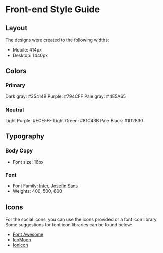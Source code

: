 # Front-end Style Guide 

## Layout 
The designs were created to the following widths: 

- Mobile: 414px
- Desktop: 1440px 

## Colors 
### Primary 
Dark gray: #35414B Purple: #794CFF Pale gray: #4E5A65

### Neutral 
Light Purple: #ECE5FF Light Green: #81C43B Pale Black: #1D2830

## Typography 

### Body Copy 
- Font size: 16px 

### Font
- Font Family: [Inter](https://fonts.google.com/specimen/Inter), [Josefin Sans](https://fonts.google.com/specimen/Josefin+Sans)
- Weights: 400, 500, 600 

## Icons 
For the social icons, you can use the icons provided or a font icon library. Some suggestions for font icon libraries can be found below: 

- [Font Awesome](https://fontawesome.com/)
- [IcoMoon](https://icomoon.io/)
- [Ionicon](https://ionic.io/ionicons)